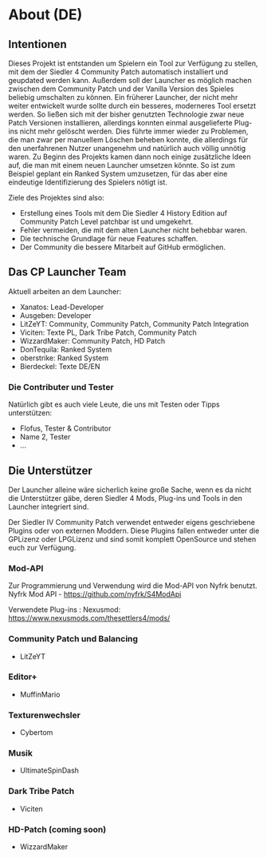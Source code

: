 # About (DE)

## Intentionen
Dieses Projekt ist entstanden um Spielern ein Tool zur Verfügung zu stellen, mit dem der Siedler 4 Community Patch automatisch installiert und geupdated werden kann.
Außerdem soll der Launcher es möglich machen zwischen dem Community Patch und der Vanilla Version des Spieles beliebig umschalten zu können.
Ein früherer Launcher, der nicht mehr weiter entwickelt wurde sollte durch ein besseres, moderneres Tool ersetzt werden. So ließen sich mit der bisher genutzten Technologie zwar neue Patch Versionen installieren, allerdings konnten einmal ausgelieferte Plug-ins nicht mehr gelöscht werden. Dies führte immer wieder zu Problemen, die man zwar per manuellem Löschen beheben konnte, die allerdings für den unerfahrenen Nutzer unangenehm und natürlich auch völlig unnötig waren.
Zu Beginn des Projekts kamen dann noch einige zusätzliche Ideen auf, die man mit einem neuen Launcher umsetzen könnte. So ist zum Beispiel geplant ein Ranked System umzusetzen, für das aber eine eindeutige Identifizierung des Spielers nötigt ist.

Ziele des Projektes sind also:
* Erstellung eines Tools mit dem Die Siedler 4 History Edition auf Community Patch Level patchbar ist und umgekehrt.
* Fehler vermeiden, die mit dem alten Launcher nicht behebbar waren.
* Die technische Grundlage für neue Features schaffen.
* Der Community die bessere Mitarbeit auf GitHub ermöglichen.

## Das CP Launcher Team
Aktuell arbeiten an dem Launcher:
* Xanatos: Lead-Developer
* Ausgeben: Developer
* LitZeYT: Community, Community Patch, Community Patch Integration
* Viciten: Texte PL, Dark Tribe Patch, Community Patch
* WizzardMaker: Community Patch, HD Patch
* DonTequila: Ranked System
* oberstrike: Ranked System
* Bierdeckel: Texte DE/EN

### Die Contributer und Tester
Natürlich gibt es auch viele Leute, die uns mit Testen oder Tipps unterstützen:
* Flofus, Tester & Contributor
* Name 2, Tester
* ...

## Die Unterstützer
Der Launcher alleine wäre sicherlich keine große Sache, wenn es da nicht die Unterstützer gäbe, deren Siedler 4 Mods, Plug-ins und Tools in den Launcher integriert sind.

Der Siedler IV Community Patch verwendet entweder eigens geschriebene Plugins oder von externen Moddern.
Diese Plugins fallen entweder unter die GPLizenz oder LPGLizenz und sind somit komplett OpenSource und stehen euch zur Verfügung. 

### Mod-API
Zur Programmierung und Verwendung wird die Mod-API von Nyfrk benutzt. 
Nyfrk Mod API - https://github.com/nyfrk/S4ModApi

Verwendete Plug-ins : 
Nexusmod: https://www.nexusmods.com/thesettlers4/mods/

### Community Patch und Balancing
- LitZeYT

### Editor+
- MuffinMario 

### Texturenwechsler
- Cybertom 

### Musik
- UltimateSpinDash 

### Dark Tribe Patch
- Viciten

### HD-Patch (coming soon)
- WizzardMaker


